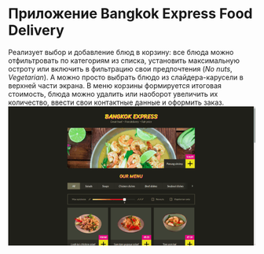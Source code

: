 # Приложение Bangkok Express Food Delivery
Реализует выбор и добавление блюд в корзину: все блюда можно отфильтровать по категориям из списка, установить максимальную остроту или включить в фильтрацию свои предпочтения (*No nuts*, *Vegetarian*). А можно просто выбрать блюдо из слайдера-карусели в верхней части экрана. В меню корзины формируется итоговая стоимость, блюда можно удалить или наоборот увеличить их количество, ввести свои контактные данные и оформить заказ.
![bangkokApp](assets/images/bangkokApp.gif)
